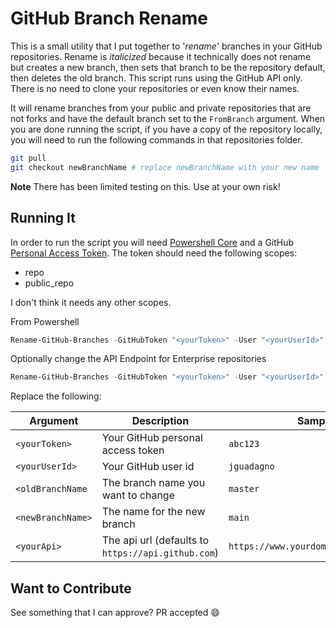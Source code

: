 # GitHub Branch Rename

This is a small utility that I put together to '*rename*' branches in your GitHub repositories. Rename is *italicized* because it technically does not rename but creates a new branch, then sets that branch to be the repository default, then deletes the old branch.  This script runs using the GitHub API only.  There is no need to clone your repositories or even know their names.

It will rename branches from your public and private repositories that are not forks and have the default branch set to the `FromBranch` argument.  When you are done running the script, if you have a copy of the repository locally, you will need to run the following commands in that repositories folder.

```bash
git pull
git checkout newBranchName # replace newBranchName with your new name
```

**Note** There has been limited testing on this.  Use at your own risk!

## Running It

In order to run the script you will need [Powershell Core](https://docs.microsoft.com/en-us/powershell/scripting/overview?view=powershell-7) and a GitHub [Personal Access Token](https://help.github.com/en/github/authenticating-to-github/creating-a-personal-access-token-for-the-command-line). The token should need the following scopes:

* repo
* public_repo

I don't think it needs any other scopes.

From Powershell

```powershell
Rename-GitHub-Branches -GitHubToken "<yourToken>" -User "<yourUserId>" -FromBranch "<oldBranchName>" -ToBranch "<newBranchName>"
```

Optionally change the API Endpoint for Enterprise repositories

```powershell
Rename-GitHub-Branches -GitHubToken "<yourToken>" -User "<yourUserId>" -FromBranch "<oldBranchName>" -ToBranch "<newBranchName>" -ApiRootUri "<yourApi>"
```

Replace the following:

Argument | Description | Sample
--- | --- | ---
`<yourToken>` | Your GitHub personal access token | `abc123`
`<yourUserId>` | Your GitHub user id | `jguadagno`
`<oldBranchName` | The branch name you want to change | `master`
`<newBranchName>` | The name for the new branch | `main`
`<yourApi>` | The api url (defaults to `https://api.github.com`) | `https://www.yourdomain.com/api/v3/`

## Want to Contribute

See something that I can approve?  PR accepted :smile:
